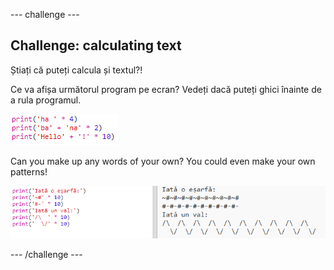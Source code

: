 \--- challenge \---

## Challenge: calculating text

Știați că puteți calcula și textul?!

Ce va afișa următorul program pe ecran? Vedeți dacă puteți ghici înainte de a rula programul.

![screenshot](images/me-text-calc.png)

Can you make up any words of your own? You could even make your own patterns!

![screenshot](images/me-patterns.png)

\--- /challenge \---